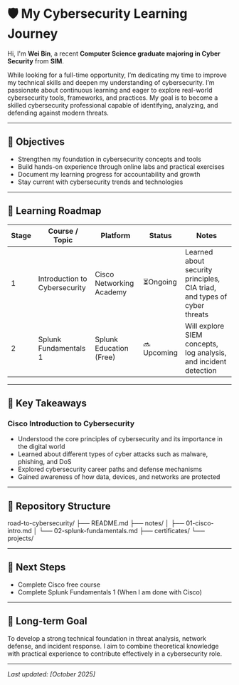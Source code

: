 # 🛡️ My Cybersecurity Learning Journey

Hi, I'm **Wei Bin**, a recent **Computer Science graduate majoring in Cyber Security** from **SIM**.  

While looking for a full-time opportunity, I’m dedicating my time to improve my technical skills and deepen my understanding of cybersecurity. I’m passionate about continuous learning and eager to explore real-world cybersecurity tools, frameworks, and practices. My goal is to become a skilled cybersecurity professional capable of identifying, analyzing, and defending against modern threats.

---

## 🎯 Objectives
- Strengthen my foundation in cybersecurity concepts and tools  
- Build hands-on experience through online labs and practical exercises  
- Document my learning progress for accountability and growth  
- Stay current with cybersecurity trends and technologies  

---

## 🧩 Learning Roadmap

| Stage | Course / Topic | Platform | Status | Notes |
|--------|----------------|-----------|---------|--------|
| 1 | Introduction to Cybersecurity | Cisco Networking Academy | ⏳Ongoing | Learned about security principles, CIA triad, and types of cyber threats |
| 2 | Splunk Fundamentals 1 | Splunk Education (Free) | 🔜 Upcoming | Will explore SIEM concepts, log analysis, and incident detection |

---

## 🧠 Key Takeaways

### Cisco Introduction to Cybersecurity
- Understood the core principles of cybersecurity and its importance in the digital world  
- Learned about different types of cyber attacks such as malware, phishing, and DoS  
- Explored cybersecurity career paths and defense mechanisms  
- Gained awareness of how data, devices, and networks are protected  

---

## 🧱 Repository Structure
road-to-cybersecurity/
├── README.md
├── notes/
│   ├── 01-cisco-intro.md
│   └── 02-splunk-fundamentals.md
├── certificates/
└── projects/


---

## 🧾 Next Steps
- Complete Cisco free course
- Complete Splunk Fundamentals 1 (When I am done with Cisco)

---

## 🚀 Long-term Goal
To develop a strong technical foundation in threat analysis, network defense, and incident response. I aim to combine theoretical knowledge with practical experience to contribute effectively in a cybersecurity role.

---

*Last updated: [October 2025]*

